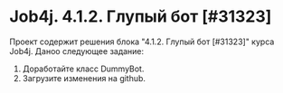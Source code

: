 # Job4j. 4.1.2. Глупый бот [#31323]
Проект содержит решения блока "4.1.2. Глупый бот [#31323]" курса Job4j.
Даноо следующее задание:
1. Доработайте класс DummyBot.
2. Загрузите изменения на github.